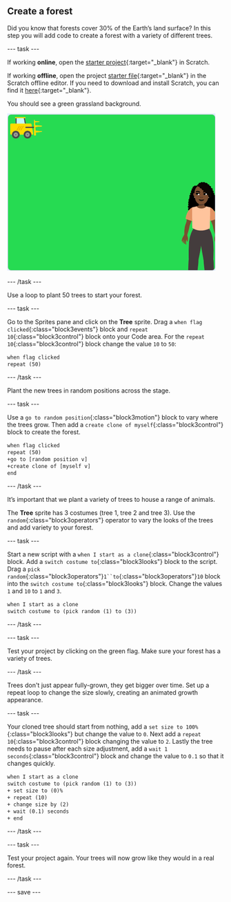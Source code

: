 ## Create a forest

Did you know that forests cover 30% of the Earth’s land surface? In this step you will add code to create a forest with a variety of different trees.

--- task ---

If working **online**, open the [starter project](http://rpf.io/p/en/projectName-on){:target="_blank"} in Scratch.

If working **offline**, open the project [starter file](http://rpf.io/p/en/projectName-get){:target="_blank"} in the Scratch offline editor. If you need to download and install Scratch, you can find it [here](https://scratch.mit.edu/download){:target="_blank"}.

You should see a green grassland background.

![starter project](images/starter_project.png)

--- /task ---

Use a loop to plant 50 trees to start your forest.

--- task ---

Go to the Sprites pane and click on the **Tree** sprite. Drag a `when flag clicked`{:class="block3events"} block and `repeat 10`{:class="block3control"} block onto your Code area. For the `repeat 10`{:class="block3control"} block change the value `10` to `50`:

```blocks3
when flag clicked
repeat (50)
```

--- /task ---

Plant the new trees in random positions across the stage.

--- task ---

Use a `go to random position`{:class="block3motion"} block to vary where the trees grow. Then add a `create clone of myself`{:class="block3control"} block to create the forest.

```blocks3
when flag clicked
repeat (50)
+go to [random position v]
+create clone of [myself v]
end
```

--- /task ---

It’s important that we plant a variety of trees to house a range of animals.

The **Tree** sprite has 3 costumes (tree 1, tree 2 and tree 3). Use the `random`{:class="block3operators"} operator to vary the looks of the trees and add variety to your forest.

--- task ---

Start a new script with a `when I start as a clone`{:class="block3control"} block. Add a `switch costume to`{:class="block3looks"} block to the script. Drag a `pick random`{:class="block3operators"}`1``to`{:class="block3operators"}`10` block into the `switch costume to`{:class="block3looks"} block. Change the values `1` and `10` to `1` and `3`.  

```blocks3
when I start as a clone
switch costume to (pick random (1) to (3))
```

--- /task ---

--- task ---

Test your project by clicking on the green flag. Make sure your forest has a variety of trees.

--- /task ---

Trees don't just appear fully-grown, they get bigger over time. Set up a repeat loop to change the size slowly, creating an animated growth appearance.

--- task ---

Your cloned tree should start from nothing, add a `set size to 100% `{:class="block3looks"} but change the value to `0`. Next add a `repeat 10`{:class="block3control"} block changing the value to `2`. Lastly the tree needs to pause after each size adjustment, add a `wait 1 seconds`{:class="block3control"} block and change the value to `0.1` so that it changes quickly.  

```blocks3
when I start as a clone
switch costume to (pick random (1) to (3))
+ set size to (0)%
+ repeat (10)
+ change size by (2)
+ wait (0.1) seconds
+ end
```

--- /task ---

--- task ---

Test your project again. Your trees will now grow like they would in a real forest.

--- /task ---

--- save ---
